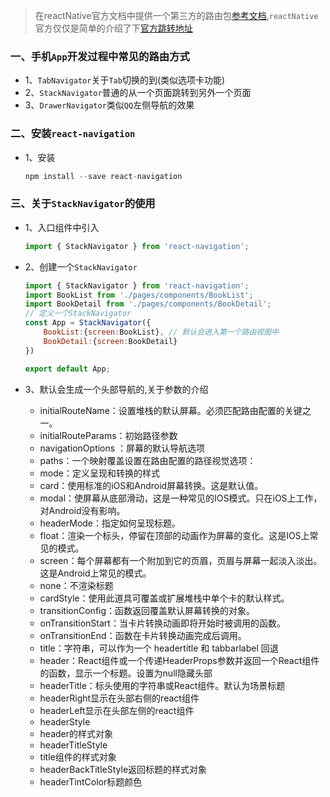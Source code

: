>在reactNative官方文档中提供一个第三方的路由包[参考文档](https://reactnavigation.org/docs/intro/),`reactNative`官方仅仅是简单的介绍了下[官方跳转地址](http://reactnative.cn/docs/0.50/navigation.html#content)

### 一、手机`App`开发过程中常见的路由方式
* 1、`TabNavigator`关于`Tab`切换的到(类似选项卡功能)
* 2、`StackNavigator`普通的从一个页面跳转到另外一个页面
* 3、`DrawerNavigator`类似`QQ`左侧导航的效果

### 二、安装`react-navigation`
* 1、安装

    ```javascript
    npm install --save react-navigation
    ```
    
### 三、关于`StackNavigator`的使用

* 1、入口组件中引入

    ```javascript
    import { StackNavigator } from 'react-navigation';
    ```
    
* 2、创建一个`StackNavigator`

    ```javascript
    import { StackNavigator } from 'react-navigation';
    import BookList from './pages/components/BookList';
    import BookDetail from './pages/components/BookDetail';
    // 定义一个StackNavigator
    const App = StackNavigator({
        BookList:{screen:BookList}, // 默认会进入第一个路由视图中
        BookDetail:{screen:BookDetail}
    })
    
    export default App;
    ```
    
* 3、默认会生成一个头部导航的,关于参数的介绍
    * initialRouteName：设置堆栈的默认屏幕。必须匹配路由配置的关键之一。
    * initialRouteParams：初始路径参数
    * navigationOptions ：屏幕的默认导航选项
    * paths：一个映射覆盖设置在路由配置的路径视觉选项：
    * mode：定义呈现和转换的样式
    * card：使用标准的iOS和Android屏幕转换。这是默认值。
    * modal：使屏幕从底部滑动，这是一种常见的IOS模式。只在iOS上工作，对Android没有影响。
    * headerMode：指定如何呈现标题。
    * float：渲染一个标头，停留在顶部的动画作为屏幕的变化。这是IOS上常见的模式。
    * screen：每个屏幕都有一个附加到它的页眉，页眉与屏幕一起淡入淡出。这是Android上常见的模式。
    * none：不渲染标题
    * cardStyle：使用此道具可覆盖或扩展堆栈中单个卡的默认样式。
    * transitionConfig：函数返回覆盖默认屏幕转换的对象。
    * onTransitionStart：当卡片转换动画即将开始时被调用的函数。
    * onTransitionEnd：函数在卡片转换动画完成后调用。
    * title：字符串，可以作为一个 headertitle 和 tabbarlabel 回退
    * header：React组件或一个传递HeaderProps参数并返回一个React组件的函数，显示一个标题。设置为null隐藏头部
    * headerTitle：标头使用的字符串或React组件。默认为场景标题
    * headerRight显示在头部右侧的react组件
    * headerLeft显示在头部左侧的react组件
    * headerStyle
    * header的样式对象
    * headerTitleStyle
    * title组件的样式对象
    * headerBackTitleStyle返回标题的样式对象
    * headerTintColor标题颜色 
